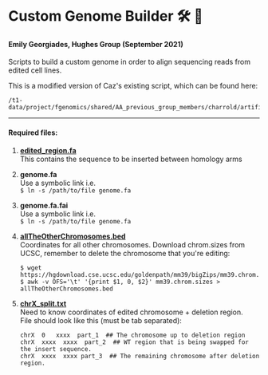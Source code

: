 # Custom Genome Builder :hammer_and_wrench: :dna:
#### Emily Georgiades, Hughes Group (September 2021)
Scripts to build a custom genome in order to align sequencing reads from edited cell lines.

This is a modified version of Caz's existing script, which can be found here:   
```
/t1-data/project/fgenomics/shared/AA_previous_group_members/charrold/artificial_locus_project/12LP1_R2/custom_reference_genome/generating_custom_genome/
```


---
#### Required files:
1.  [__edited_region.fa__](./edited_region.fa)            
    This contains the sequence to be inserted between homology arms
    
2.  __genome.fa__                   
    Use a symbolic link i.e.  
    ```$ ln -s /path/to/file genome.fa ```
    
3.  __genome.fa.fai__               
     Use a symbolic link i.e.  
    ```$ ln -s /path/to/file genome.fa ```
    
4.  [__allTheOtherChromosomes.bed__](./allTheOtherChromosomes.bed)  
    Coordinates for all other chromosomes. Download chrom.sizes from UCSC, remember to delete the chromosome that you're editing:
    ```
    $ wget https://hgdownload.cse.ucsc.edu/goldenpath/mm39/bigZips/mm39.chrom.sizes 
    $ awk -v OFS='\t' '{print $1, 0, $2}' mm39.chrom.sizes > allTheOtherChromosomes.bed
    ```

5.  [__chrX_split.txt__](./chrX_split.txt)               
    Need to know coordinates of edited chromosome + deletion region.  
    File should look like this (must be tab separated):   
    ```
    chrX  0   xxxx  part_1  ## The chromosome up to deletion region
    chrX  xxxx  xxxx  part_2  ## WT region that is being swapped for the insert sequence. 
    chrX  xxxx  xxxx part_3  ## The remaining chromosome after deletion region.
    ```
